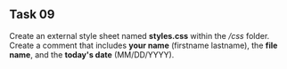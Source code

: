 ## Task 09
Create an external style sheet named **styles.css** within the */css* folder. Create a comment that includes **your name** (firstname lastname), the **file name**, and the **today's date** (MM/DD/YYYY).
 